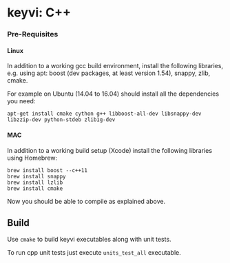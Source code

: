 # keyvi: C++

### Pre-Requisites

#### Linux

In addition to a working gcc build environment, install the following libraries, e.g. using apt: boost (dev packages, at least version 1.54), snappy, zlib, cmake.

For example on Ubuntu (14.04 to 16.04) should install all the dependencies you need:

    apt-get install cmake cython g++ libboost-all-dev libsnappy-dev libzzip-dev python-stdeb zlib1g-dev

#### MAC

In addition to a working build setup (Xcode) install the following libraries using Homebrew:

    brew install boost --c++11
    brew install snappy
    brew install lzlib
    brew install cmake

Now you should be able to compile as explained above.

## Build

Use `cmake` to build keyvi executables along with unit tests. 

To run cpp unit tests just execute `units_test_all` executable.
